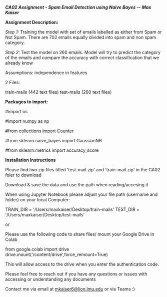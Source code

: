 ***CA02 Assignment - Spam Email Detection using Naive Bayes -- Max Kaiser***


**Assignment Description:**

*Step 1:* Training the model with set of emails labelled as either from Spam or Not Spam. There are 702 emails equally divided into spam and non spam category. 

*Step 2:*  Test the model on 260 emails. Model will try to predict the category of the emails and compare the accuracy with correct classification that we already know

Assumptions: independence in features 

2 Files: 

train-mails (442 text files)
test-mails (260 text files)


**Packages to import:**

#import os

#import numpy as np

#from collections import Counter

#from sklearn.naive_bayes import GaussianNB

#from sklearn.metrics import accuracy_score


**Installation Instructions**

Please find two zip files titled 'test-mail.zip' and 'train-mail.zip' in the CA02 foler to download 

Download & save the data and use the path when reading/accesing it 

When using Jupyter Notebook please adjust your file path (username and folder) on your local Computer: 

TRAIN_DIR = '/Users/maxkaiser/Desktop/train-mails' 
TEST_DIR = '/Users/maxkaiser/Desktop/test-mails'

or 

Please use the following code to share files/ mount your Google Drive in Colab 

from google.colab import drive 
drive.mount('/content/drive',force_remount=True)

This will allow access to the drive when you enter the authentication code.  


Please feel free to reach out if you have any questions or issues with accessing or understanding any documents 

Contact me via email at mkaiser6@lion.lmu.edu or via Teams :) 
